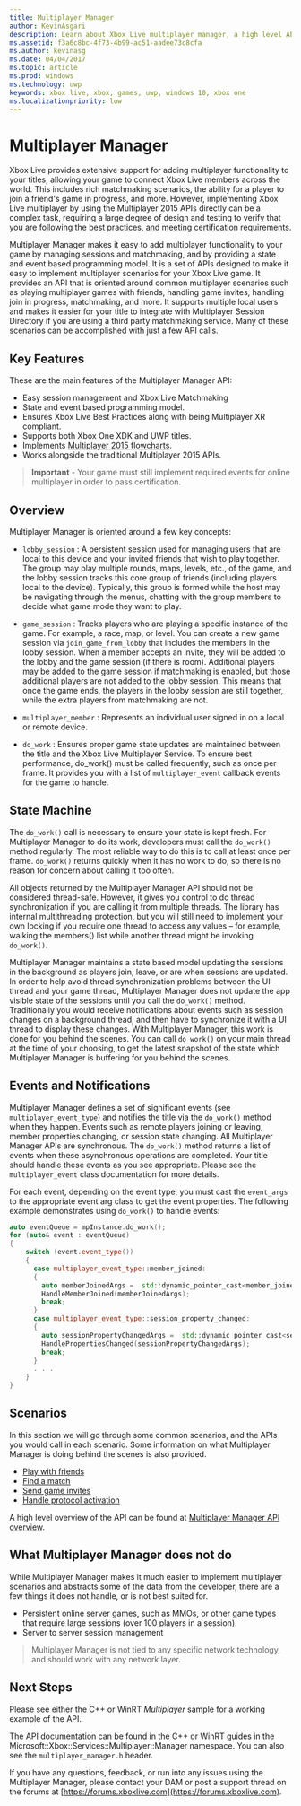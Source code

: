 ```yaml
---
title: Multiplayer Manager
author: KevinAsgari
description: Learn about Xbox Live multiplayer manager, a high level API designed to make it easier to implement multiplayer.
ms.assetid: f3a6c8bc-4f73-4b99-ac51-aadee73c8cfa
ms.author: kevinasg
ms.date: 04/04/2017
ms.topic: article
ms.prod: windows
ms.technology: uwp
keywords: xbox live, xbox, games, uwp, windows 10, xbox one
ms.localizationpriority: low
---
```


# Multiplayer Manager

Xbox Live provides extensive support for adding multiplayer functionality to your titles, allowing your game to connect Xbox Live members across the world.  This includes rich matchmaking scenarios, the ability for a player to join a friend's game in progress, and more. However, implementing Xbox Live multiplayer by using the Multiplayer 2015 APIs directly can be a complex task, requiring a large degree of design and testing to verify that you are following the best practices, and meeting certification requirements.

Multiplayer Manager makes it easy to add multiplayer functionality to your game by managing sessions and matchmaking, and by providing a state and event based programming model. It is a set of APIs designed to make it easy to implement multiplayer scenarios for your Xbox Live game. It provides an API that is oriented around common multiplayer scenarios such as playing multiplayer games with friends, handling game invites, handling join in progress, matchmaking, and more. It supports multiple local users and makes it easier for your title to integrate with Multiplayer Session Directory if you are using a third party matchmaking service. Many of these scenarios can be accomplished with just a few API calls.

## Key Features
These are the main features of the Multiplayer Manager API:

* Easy session management and Xbox Live Matchmaking
* State and event based programming model.
* Ensures Xbox Live Best Practices  along with being Multiplayer XR compliant.
* Supports both Xbox One XDK and UWP titles.
* Implements [Multiplayer 2015 flowcharts](https://developer.xboxlive.com/en-us/platform/development/education/Documents/Xbox%20One%20Multiplayer%202015%20Developer%20Flowcharts.aspx).
* Works alongside the traditional Multiplayer 2015 APIs.

>**Important** - Your game must still implement required events for online multiplayer in order to pass certification.

## Overview
Multiplayer Manager is oriented around a few key concepts:
* `lobby_session` : A persistent session used for managing users that are local to this device and your invited friends that wish to play together. The group may play multiple rounds, maps, levels, etc., of the game, and the lobby session tracks this core group of friends (including players local to the device). Typically, this group is formed while the host may be navigating through the menus, chatting with the group members to decide what game mode they want to play.

* `game_session` : Tracks players who are playing a specific instance of the game. For example, a race, map, or level. You can create a new game session via `join_game_from_lobby` that includes the members in the lobby session.  When a member accepts an invite, they will be added to the lobby and the game session (if there is room). Additional players may be added to the game session if matchmaking is enabled, but those additional players are not added to the lobby session. This means that once the game ends, the players in the lobby session are still together, while the extra players from matchmaking are not.

* `multiplayer_member` : Represents an individual user signed in on a local or remote device.

* `do_work` : Ensures proper game state updates are maintained between the title and the Xbox Live Multiplayer Service. To ensure best performance, do_work() must be called frequently, such as once per frame. It provides you with a list of `multiplayer_event` callback events for the game to handle.

## State Machine
The `do_work()` call is necessary to ensure your state is kept fresh.  For Multiplayer Manager to do its work, developers must call the `do_work()` method regularly. The most reliable way to do this is to call at least once per frame. `do_work()` returns quickly when it has no work to do, so there is no reason for concern about calling it too often.

All objects returned by the Multiplayer Manager API should not be considered thread-safe. However, it gives you control to do thread synchronization if you are calling it from multiple threads. The library has internal multithreading protection, but you will still need to implement your own locking if you require one thread to access any values – for example, walking the members() list while another thread might be invoking `do_work()`.

Multiplayer Manager maintains a state based model updating the sessions in the background as players join, leave, or are when sessions are updated. In order to help avoid thread synchronization problems between the UI thread and your game thread, Multiplayer Manager does not update the app visible state of the sessions until you call the `do_work()` method. Traditionally you would receive notifications about events such as session changes on a background thread, and then have to synchronize it with a UI thread to display these changes. With Multiplayer Manager, this work is done for you behind the scenes.  You can call `do_work()` on your main thread at the time of your choosing, to get the latest snapshot of the state which Multiplayer Manager is buffering for you behind the scenes.

## Events and Notifications
Multiplayer Manager defines a set of significant events (see `multiplayer_event_type`) and notifies the title via the `do_work()` method when they happen. Events such as remote players joining or leaving, member properties changing, or session state changing. All Multiplayer Manager APIs are synchronous. The `do_work()` method returns a list of events when these asynchronous operations are completed. Your title should handle these events as you see appropriate. Please see the `multiplayer_event` class documentation for more details.

For each event, depending on the event type, you must cast the `event_args` to the appropriate event arg class to get the event properties. The following example demonstrates using `do_work()` to handle events:

```cpp
auto eventQueue = mpInstance.do_work();
for (auto& event : eventQueue)
{
    switch (event.event_type())
    {
      case multiplayer_event_type::member_joined:
      {
        auto memberJoinedArgs =  std::dynamic_pointer_cast<member_joined_event_args>(event.event_args());
        HandleMemberJoined(memberJoinedArgs);
        break;
      }
      case multiplayer_event_type::session_property_changed:
      {
        auto sessionPropertyChangedArgs =  std::dynamic_pointer_cast<session_property_changed_event_args>(event.event_args());
        HandlePropertiesChanged(sessionPropertyChangedArgs);
        break;
      }
      . . .
    }
}

```

## Scenarios

In this section we will go through some common scenarios, and the APIs you would call in each scenario.  Some information on what Multiplayer Manager is doing behind the scenes is also provided.

* [Play with friends](multiplayer-manager/play-multiplayer-with-friends.md)
* [Find a match](multiplayer-manager/play-multiplayer-with-matchmaking.md)
* [Send game invites](multiplayer-manager/send-game-invites.md)
* [Handle protocol activation](multiplayer-manager/handle-protocol-activation.md)

A high level overview of the API can be found at [Multiplayer Manager API overview](multiplayer-manager/multiplayer-manager-api-overview.md).

## What Multiplayer Manager does not do
While Multiplayer Manager makes it much easier to implement multiplayer scenarios and abstracts some  of the data from the developer, there are a few things it does not handle, or is not best suited for.

* Persistent online server games, such as MMOs, or other game types that require large sessions (over 100 players in a session).
* Server to server session management

>Multiplayer Manager is not tied to any specific network technology, and should work with any network layer.

## Next Steps

Please see either the C++ or WinRT *Multiplayer* sample for a working example of the API.

The API documentation can be found in the C++ or WinRT guides in the Microsoft::Xbox::Services::Multiplayer::Manager namespace.  You can also see the `multiplayer_manager.h` header.

If you have any questions, feedback, or run into any issues using the Multiplayer Manager, please contact your DAM or post a support thread on the forums at [https://forums.xboxlive.com](https://forums.xboxlive.com).
